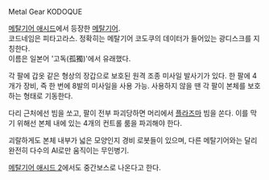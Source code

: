 Metal Gear KODOQUE  

[메탈기어 애시드](%EB%A9%94%ED%83%88%EA%B8%B0%EC%96%B4%20%EC%95%A0%EC%8B%9C%EB%93%9C.md)에서 등장한 [메탈기어](%EB%A9%94%ED%83%88%EA%B8%B0%EC%96%B4.md).  
코드네임은 피타고라스. 정확히는 메탈기어 코도쿠의 데이터가 들어있는 광디스크를 지칭한다.  
이름은 일본어 '고독(孤獨)'에서 유래했다.

각 팔에 갑옷 같은 형상의 장갑으로 보호된 원격 조종 미사일 발사기가 있다. 한 팔에 4개가 장비, 즉 한 번에 8발의 미사일을 사용 가능.
사용하지 않을 땐 각 팔이 본체를 보호하는 형태로 기동한다.  

다리 근처에선 빔을 쏘고, 팔이 전부 파괴당하면 머리에서
[플라즈마](%ED%94%8C%EB%9D%BC%EC%A6%88%EB%A7%88.md) 빔을 쏜다. 이를 막기 위해선 본체 내에 있는
4개의 컨트롤 룸을 파괴해야 한다.

괴랄하게도 본체 내부가 넓은 모양인지 경비 로봇들이 있으며, 다른 메탈기어와는 달리 완전히 다수의 AI로만 움직이는 무인병기.  

[메탈기어 애시드 2](%EB%A9%94%ED%83%88%EA%B8%B0%EC%96%B4%20%EC%95%A0%EC%8B%9C%EB%93%9C%202.md)에서도 중간보스로 나온다고 한다.


